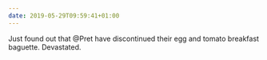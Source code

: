 ```yaml
---
date: 2019-05-29T09:59:41+01:00
---
```

Just found out that @Pret have discontinued their egg and tomato breakfast baguette. Devastated.
